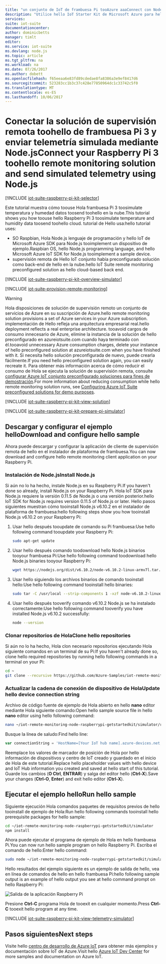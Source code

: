 ```yaml
---
title: "un conjunto de IoT de frambuesa Pi tooAzure aaaConnect con Node.js simulada telemetría | Documentos de Microsoft"
description: "Utilice hello IoT Starter Kit de Microsoft Azure para hello frambuesa Pi 3 y conjunto de IoT de Azure. Usar Node.js tooconnect la solución de supervisión remota toohello de frambuesa Pi, enviar telemetría simulada toohello en la nube y responder toomethods invocado desde el panel de la solución de Hola."
services: 
suite: iot-suite
documentationcenter: 
author: dominicbetts
manager: timlt
editor: 
ms.service: iot-suite
ms.devlang: node.js
ms.topic: article
ms.tgt_pltfrm: na
ms.workload: na
ms.date: 07/26/2017
ms.author: dobett
ms.openlocfilehash: f65eeaa6e83fd89cdedae8fa8386a3e9ef8417d6
ms.sourcegitcommit: 523283cc1b3c37c428e77850964dc1c33742c5f0
ms.translationtype: MT
ms.contentlocale: es-ES
ms.lasthandoff: 10/06/2017
---
```

# <a name="connect-your-raspberry-pi-3-toohello-remote-monitoring-solution-and-send-simulated-telemetry-using-nodejs"></a><span data-ttu-id="f1b1b-104">Conectar la solución de supervisión remota toohello de frambuesa Pi 3 y enviar telemetría simulada mediante Node.js</span><span class="sxs-lookup"><span data-stu-id="f1b1b-104">Connect your Raspberry Pi 3 toohello remote monitoring solution and send simulated telemetry using Node.js</span></span>

[!INCLUDE [iot-suite-raspberry-pi-kit-selector](../../includes/iot-suite-raspberry-pi-kit-selector.md)]

<span data-ttu-id="f1b1b-105">Este tutorial muestra cómo toouse Hola frambuesa Pi 3 toosimulate temperatura y humedad datos toosend toohello en la nube.</span><span class="sxs-lookup"><span data-stu-id="f1b1b-105">This tutorial shows you how toouse hello Raspberry Pi 3 toosimulate temperature and humidity data toosend toohello cloud.</span></span> <span data-ttu-id="f1b1b-106">tutorial de Hello usa:</span><span class="sxs-lookup"><span data-stu-id="f1b1b-106">hello tutorial uses:</span></span>

- <span data-ttu-id="f1b1b-107">SO Raspbian, Hola Node.js lenguaje de programación y hello IoT de Microsoft Azure SDK para Node.js tooimplement un dispositivo de ejemplo.</span><span class="sxs-lookup"><span data-stu-id="f1b1b-107">Raspbian OS, hello Node.js programming language, and hello Microsoft Azure IoT SDK for Node.js tooimplement a sample device.</span></span>
- <span data-ttu-id="f1b1b-108">supervisión remota de Hello IoT conjunto había preconfigurado solución como back-end de hello en la nube.</span><span class="sxs-lookup"><span data-stu-id="f1b1b-108">hello IoT Suite remote monitoring preconfigured solution as hello cloud-based back end.</span></span>

[!INCLUDE [iot-suite-raspberry-pi-kit-overview-simulator](../../includes/iot-suite-raspberry-pi-kit-overview-simulator.md)]

[!INCLUDE [iot-suite-provision-remote-monitoring](../../includes/iot-suite-provision-remote-monitoring.md)]

> [!WARNING]
> <span data-ttu-id="f1b1b-109">Hola disposiciones de solución de supervisión remoto un conjunto de servicios de Azure en su suscripción de Azure.</span><span class="sxs-lookup"><span data-stu-id="f1b1b-109">hello remote monitoring solution provisions a set of Azure services in your Azure subscription.</span></span> <span data-ttu-id="f1b1b-110">implementación de Hello refleja una arquitectura empresarial real.</span><span class="sxs-lookup"><span data-stu-id="f1b1b-110">hello deployment reflects a real enterprise architecture.</span></span> <span data-ttu-id="f1b1b-111">tooavoid cargos de consumo innecesario de Azure, elimine la instancia de la solución de hello preconfigurado en azureiotsuite.com cuando haya terminado con él.</span><span class="sxs-lookup"><span data-stu-id="f1b1b-111">tooavoid unnecessary Azure consumption charges, delete your instance of hello preconfigured solution at azureiotsuite.com when you have finished with it.</span></span> <span data-ttu-id="f1b1b-112">Si necesita hello solución preconfigurada de nuevo, puede crearla fácilmente.</span><span class="sxs-lookup"><span data-stu-id="f1b1b-112">If you need hello preconfigured solution again, you can easily recreate it.</span></span> <span data-ttu-id="f1b1b-113">Para obtener más información acerca de cómo reducir el consumo de Hola se ejecuta la solución de supervisión remota, consulte [configurar Azure IoT conjunto preconfigurado soluciones para fines de demostración][lnk-demo-config].</span><span class="sxs-lookup"><span data-stu-id="f1b1b-113">For more information about reducing consumption while hello remote monitoring solution runs, see [Configuring Azure IoT Suite preconfigured solutions for demo purposes][lnk-demo-config].</span></span>

[!INCLUDE [iot-suite-raspberry-pi-kit-view-solution](../../includes/iot-suite-raspberry-pi-kit-view-solution.md)]

[!INCLUDE [iot-suite-raspberry-pi-kit-prepare-pi-simulator](../../includes/iot-suite-raspberry-pi-kit-prepare-pi-simulator.md)]

## <a name="download-and-configure-hello-sample"></a><span data-ttu-id="f1b1b-114">Descargar y configurar el ejemplo hello</span><span class="sxs-lookup"><span data-stu-id="f1b1b-114">Download and configure hello sample</span></span>

<span data-ttu-id="f1b1b-115">Ahora puede descargar y configurar la aplicación de cliente de supervisión remota de hello en el instalador de plataforma de frambuesa.</span><span class="sxs-lookup"><span data-stu-id="f1b1b-115">You can now download and configure hello remote monitoring client application on your Raspberry Pi.</span></span>

### <a name="install-nodejs"></a><span data-ttu-id="f1b1b-116">Instalación de Node.js</span><span class="sxs-lookup"><span data-stu-id="f1b1b-116">Install Node.js</span></span>

<span data-ttu-id="f1b1b-117">Si aún no lo ha hecho, instale Node.js en su Raspberry Pi.</span><span class="sxs-lookup"><span data-stu-id="f1b1b-117">If you haven't done so already, install Node.js on your Raspberry Pi.</span></span> <span data-ttu-id="f1b1b-118">Hola IoT SDK para Node.js requiere la versión 0.11.5 de Node.js o una versión posterior.</span><span class="sxs-lookup"><span data-stu-id="f1b1b-118">hello IoT SDK for Node.js requires version 0.11.5 of Node.js or later.</span></span> <span data-ttu-id="f1b1b-119">Hello pasos siguientes muestran cómo tooinstall Node.js v6.10.2 en el instalador de plataforma de frambuesa:</span><span class="sxs-lookup"><span data-stu-id="f1b1b-119">hello following steps show you how tooinstall Node.js v6.10.2 on your Raspberry Pi:</span></span>

1. <span data-ttu-id="f1b1b-120">Usar hello después tooupdate de comando su Pi frambuesa:</span><span class="sxs-lookup"><span data-stu-id="f1b1b-120">Use hello following command tooupdate your Raspberry Pi:</span></span>

    ```sh
    sudo apt-get update
    ```

1. <span data-ttu-id="f1b1b-121">Usar hello después comando toodownload hello Node.js binarios tooyour frambuesa Pi:</span><span class="sxs-lookup"><span data-stu-id="f1b1b-121">Use hello following command toodownload hello Node.js binaries tooyour Raspberry Pi:</span></span>

    ```sh
    wget https://nodejs.org/dist/v6.10.2/node-v6.10.2-linux-armv7l.tar.gz
    ```

1. <span data-ttu-id="f1b1b-122">Usar hello siguiendo los archivos binarios de comando tooinstall hello:</span><span class="sxs-lookup"><span data-stu-id="f1b1b-122">Use hello following command tooinstall hello binaries:</span></span>

    ```sh
    sudo tar -C /usr/local --strip-components 1 -xzf node-v6.10.2-linux-armv7l.tar.gz
    ```

1. <span data-ttu-id="f1b1b-123">Usar hello después tooverify comando v6.10.2 Node.js se ha instalado correctamente:</span><span class="sxs-lookup"><span data-stu-id="f1b1b-123">Use hello following command tooverify you have installed Node.js v6.10.2 successfully:</span></span>

    ```sh
    node --version
    ```

### <a name="clone-hello-repositories"></a><span data-ttu-id="f1b1b-124">Clonar repositorios de Hola</span><span class="sxs-lookup"><span data-stu-id="f1b1b-124">Clone hello repositories</span></span>

<span data-ttu-id="f1b1b-125">Si aún no lo ha hecho, Hola clon necesario repositorios ejecutando Hola siguiente comandos en un terminal de su Pi:</span><span class="sxs-lookup"><span data-stu-id="f1b1b-125">If you haven't already done so, clone hello required repositories by running hello following commands in a terminal on your Pi:</span></span>

```sh
cd ~
git clone --recursive https://github.com/Azure-Samples/iot-remote-monitoring-node-raspberrypi-getstartedkit.git
```

### <a name="update-hello-device-connection-string"></a><span data-ttu-id="f1b1b-126">Actualizar la cadena de conexión de dispositivo de Hola</span><span class="sxs-lookup"><span data-stu-id="f1b1b-126">Update hello device connection string</span></span>

<span data-ttu-id="f1b1b-127">Archivo de código fuente de ejemplo de Hola abierto en hello **nano** editor mediante Hola siguiente comando:</span><span class="sxs-lookup"><span data-stu-id="f1b1b-127">Open hello sample source file in hello **nano** editor using hello following command:</span></span>

```sh
nano ~/iot-remote-monitoring-node-raspberrypi-getstartedkit/simulator/remote_monitoring.js
```

<span data-ttu-id="f1b1b-128">Busque la línea de saludo:</span><span class="sxs-lookup"><span data-stu-id="f1b1b-128">Find hello line:</span></span>

```javascript
var connectionString = 'HostName=[Your IoT hub name].azure-devices.net;DeviceId=[Your device id];SharedAccessKey=[Your device key]';
```

<span data-ttu-id="f1b1b-129">Reemplace los valores de marcador de posición de Hola por hello información de dispositivos y centro de IoT creado y guardado en el inicio de Hola de este tutorial.</span><span class="sxs-lookup"><span data-stu-id="f1b1b-129">Replace hello placeholder values with hello device and IoT Hub information you created and saved at hello start of this tutorial.</span></span> <span data-ttu-id="f1b1b-130">Guarde los cambios (**O Ctrl**, **ENTRAR**) y salga del editor hello (**Ctrl-X**).</span><span class="sxs-lookup"><span data-stu-id="f1b1b-130">Save your changes (**Ctrl-O**, **Enter**) and exit hello editor (**Ctrl-X**).</span></span>

## <a name="run-hello-sample"></a><span data-ttu-id="f1b1b-131">Ejecutar el ejemplo hello</span><span class="sxs-lookup"><span data-stu-id="f1b1b-131">Run hello sample</span></span>

<span data-ttu-id="f1b1b-132">Siguiente ejecución Hola comandos paquetes de requisitos previos de hello tooinstall de ejemplo de Hola:</span><span class="sxs-lookup"><span data-stu-id="f1b1b-132">Run hello following commands tooinstall hello prerequisite packages for hello sample:</span></span>

```sh
cd ~/iot-remote-monitoring-node-raspberrypi-getstartedkit/simulator
npm install
```

<span data-ttu-id="f1b1b-133">Ahora puede ejecutar el programa de ejemplo de Hola en hello frambuesa Pi.</span><span class="sxs-lookup"><span data-stu-id="f1b1b-133">You can now run hello sample program on hello Raspberry Pi.</span></span> <span data-ttu-id="f1b1b-134">Escriba el comando de hello:</span><span class="sxs-lookup"><span data-stu-id="f1b1b-134">Enter hello command:</span></span>

```sh
sudo node ~/iot-remote-monitoring-node-raspberrypi-getstartedkit/simulator/remote_monitoring.js
```

<span data-ttu-id="f1b1b-135">Hello resultados del ejemplo siguiente es un ejemplo de salida de hello, vea en línea de comandos de hello en hello frambuesa Pi:</span><span class="sxs-lookup"><span data-stu-id="f1b1b-135">hello following sample output is an example of hello output you see at hello command prompt on hello Raspberry Pi:</span></span>

![Salida de la aplicación Raspberry Pi][img-raspberry-output]

<span data-ttu-id="f1b1b-137">Presione **Ctrl-C** programa Hola de tooexit en cualquier momento.</span><span class="sxs-lookup"><span data-stu-id="f1b1b-137">Press **Ctrl-C** tooexit hello program at any time.</span></span>

[!INCLUDE [iot-suite-raspberry-pi-kit-view-telemetry-simulator](../../includes/iot-suite-raspberry-pi-kit-view-telemetry-simulator.md)]

## <a name="next-steps"></a><span data-ttu-id="f1b1b-138">Pasos siguientes</span><span class="sxs-lookup"><span data-stu-id="f1b1b-138">Next steps</span></span>

<span data-ttu-id="f1b1b-139">Visite hello [centro de desarrollo de Azure IoT](https://azure.microsoft.com/develop/iot/) para obtener más ejemplos y documentación sobre IoT de Azure.</span><span class="sxs-lookup"><span data-stu-id="f1b1b-139">Visit hello [Azure IoT Dev Center](https://azure.microsoft.com/develop/iot/) for more samples and documentation on Azure IoT.</span></span>

[img-raspberry-output]: ./media/iot-suite-raspberry-pi-kit-node-get-started-simulator/app-output.png

[lnk-demo-config]: https://github.com/Azure/azure-iot-remote-monitoring/blob/master/Docs/configure-preconfigured-demo.md
